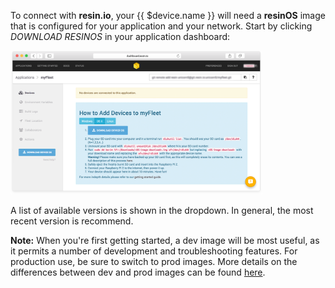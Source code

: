 To connect with **resin.io**, your {{ $device.name }} will need a **resinOS** image that is configured for your application and your network. Start by clicking *DOWNLOAD RESINOS* in your application dashboard:

<img src="/img/common/app/app_dashboard_empty.png" width="80%">

A list of available versions is shown in the dropdown. In general, the most recent version is recommend.

__Note:__ When you're first getting started, a dev image will be most useful, as it permits a number of development and troubleshooting features. For production use, be sure to switch to prod images. More details on the differences between dev and prod images can be found [here][devvprod].

[devvprod]:/understanding/understanding-devices/2.0.0/#dev-vs-prod-images